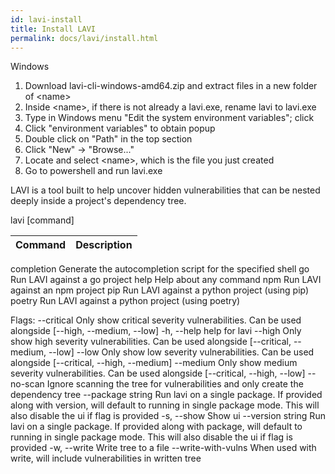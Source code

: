 ```yaml
---
id: lavi-install
title: Install LAVI
permalink: docs/lavi/install.html
---
```


Windows <br />
1. Download lavi-cli-windows-amd64.zip and extract files in a new folder of \<name\> <br />
2. Inside \<name\>, if there is not already a lavi.exe, rename lavi to lavi.exe <br />   
3. Type in Windows menu "Edit the system environment variables"; click <br /> 
4. Click "environment variables" to obtain popup <br />
5. Double click on "Path" in the top section <br />
6. Click "New" -> "Browse..." <br />
7. Locate and select \<name\>, which is the file you just created <br />
8. Go to powershell and run lavi.exe <br />

LAVI is a tool built to help uncover hidden vulnerabilities that can be nested deeply inside a project's dependency tree.

lavi [command]

| Command | Description |
| :---:   | :---:       |
  completion  Generate the autocompletion script for the specified shell
  go          Run LAVI against a go project
  help        Help about any command
  npm         Run LAVI against an npm project
  pip         Run LAVI against a python project (using pip)
  poetry      Run LAVI against a python project (using poetry)

Flags:
      --critical           Only show critical severity vulnerabilities. Can be used alongside [--high, --medium, --low]
  -h, --help               help for lavi
      --high               Only show high severity vulnerabilities. Can be used alongside [--critical, --medium, --low]
      --low                Only show low severity vulnerabilities. Can be used alongside [--critical, --high, --medium]
      --medium             Only show medium severity vulnerabilities. Can be used alongside [--critical, --high, --low]
      --no-scan            Ignore scanning the tree for vulnerabilities and only create the dependency tree
      --package string     Run lavi on a single package. If provided along with version, will default to running in single package mode. This will also disable the ui if flag is provided
  -s, --show               Show ui
      --version string     Run lavi on a single package. If provided along with package, will default to running in single package mode. This will also disable the ui if flag is provided
  -w, --write              Write tree to a file
      --write-with-vulns   When used with write, will include vulnerabilities in written tree